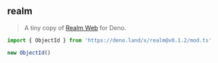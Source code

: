 ## realm

> A tiny copy of [Realm Web](https://github.com/realm/realm-js/tree/main/packages/realm-web) for Deno.

```ts
import { ObjectId } from 'https://deno.land/x/realm@v0.1.2/mod.ts'

new ObjectId()
```
